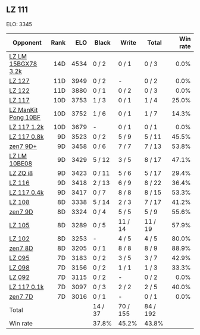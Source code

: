 ## LZ 111 ##

ELO: 3345

Opponent | Rank | ELO | Black | Write | Total | Win rate
---------|-----:|----:|-------|-------|-------|-------:
[LZ LM 15BGX78 3.2k](LZ%20LM%2015BGX78%203.2k.md) | 14D | 4534 | 0 / 2 | 0 / 1 | 0 / 3 | 0.0%
[LZ 127](LZ%20127.md) | 11D | 3949 | 0 / 2 | - | 0 / 2 | 0.0%
[LZ 122](LZ%20122.md) | 11D | 3880 | 0 / 1 | 0 / 2 | 0 / 3 | 0.0%
[LZ 117](LZ%20117.md) | 10D | 3753 | 1 / 3 | 0 / 1 | 1 / 4 | 25.0%
[LZ ManKit Pong 10BF](LZ%20ManKit%20Pong%2010BF.md) | 10D | 3752 | 1 / 6 | 0 / 1 | 1 / 7 | 14.3%
[LZ 117 1.2k](LZ%20117%201.2k.md) | 10D | 3679 | - | 0 / 1 | 0 / 1 | 0.0%
[LZ 117 0.8k](LZ%20117%200.8k.md) | 9D | 3523 | 0 / 2 | 5 / 9 | 5 / 11 | 45.5%
[zen7 9D+](zen7%209D+.md) | 9D | 3458 | 0 / 6 | 7 / 7 | 7 / 13 | 53.8%
[LZ LM 10BE08](LZ%20LM%2010BE08.md) | 9D | 3429 | 5 / 12 | 3 / 5 | 8 / 17 | 47.1%
[LZ ZQ i8](LZ%20ZQ%20i8.md) | 9D | 3423 | 0 / 11 | 5 / 6 | 5 / 17 | 29.4%
[LZ 116](LZ%20116.md) | 9D | 3418 | 2 / 13 | 6 / 9 | 8 / 22 | 36.4%
[LZ 117 0.4k](LZ%20117%200.4k.md) | 9D | 3417 | 0 / 7 | 8 / 8 | 8 / 15 | 53.3%
[LZ 108](LZ%20108.md) | 8D | 3338 | 5 / 14 | 2 / 3 | 7 / 17 | 41.2%
[zen7 9D](zen7%209D.md) | 8D | 3324 | 0 / 4 | 5 / 5 | 5 / 9 | 55.6%
[LZ 105](LZ%20105.md) | 8D | 3289 | 0 / 5 | 11 / 14 | 11 / 19 | 57.9%
[LZ 102](LZ%20102.md) | 8D | 3253 | - | 4 / 5 | 4 / 5 | 80.0%
[zen7 8D](zen7%208D.md) | 8D | 3205 | 0 / 1 | 8 / 8 | 8 / 9 | 88.9%
[LZ 095](LZ%20095.md) | 7D | 3183 | 0 / 2 | 3 / 5 | 3 / 7 | 42.9%
[LZ 098](LZ%20098.md) | 7D | 3156 | 0 / 2 | 1 / 1 | 1 / 3 | 33.3%
[LZ 092](LZ%20092.md) | 7D | 3115 | 0 / 2 | - | 0 / 2 | 0.0%
[LZ 117 0.1k](LZ%20117%200.1k.md) | 7D | 3097 | 0 / 3 | 2 / 2 | 2 / 5 | 40.0%
[zen7 7D](zen7%207D.md) | 7D | 3016 | 0 / 1 | - | 0 / 1 | 0.0%
Total | | | 14 / 37 | 70 / 155 | 84 / 192 | 
Win rate| | | 37.8% | 45.2% | 43.8% | 
